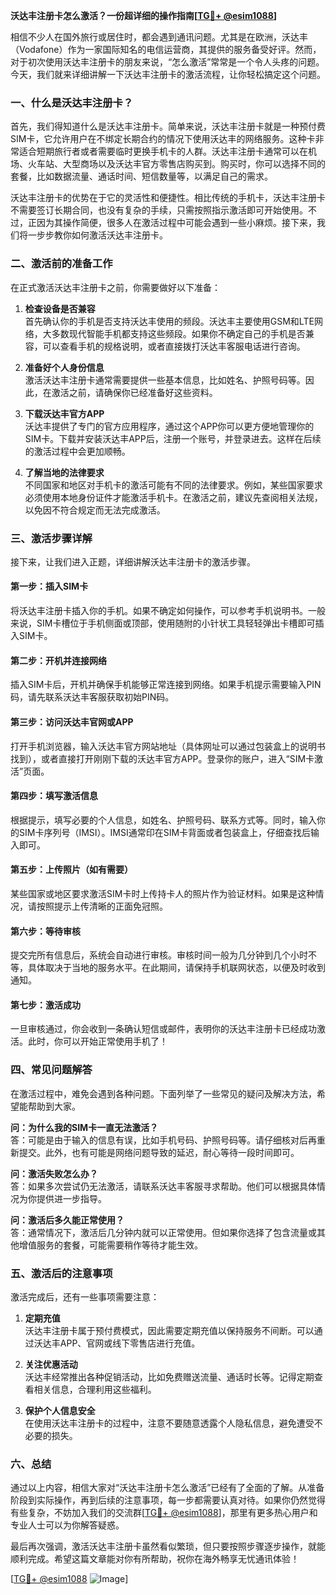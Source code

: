 **沃达丰注册卡怎么激活？一份超详细的操作指南[[TG💪+ @esim1088](https://t.me/s/esim1088)]**

相信不少人在国外旅行或居住时，都会遇到通讯问题。尤其是在欧洲，沃达丰（Vodafone）作为一家国际知名的电信运营商，其提供的服务备受好评。然而，对于初次使用沃达丰注册卡的朋友来说，“怎么激活”常常是一个令人头疼的问题。今天，我们就来详细讲解一下沃达丰注册卡的激活流程，让你轻松搞定这个问题。

### 一、什么是沃达丰注册卡？

首先，我们得知道什么是沃达丰注册卡。简单来说，沃达丰注册卡就是一种预付费SIM卡，它允许用户在不绑定长期合约的情况下使用沃达丰的网络服务。这种卡非常适合短期旅行者或者需要临时更换手机卡的人群。沃达丰注册卡通常可以在机场、火车站、大型商场以及沃达丰官方零售店购买到。购买时，你可以选择不同的套餐，比如数据流量、通话时间、短信数量等，以满足自己的需求。

沃达丰注册卡的优势在于它的灵活性和便捷性。相比传统的手机卡，沃达丰注册卡不需要签订长期合同，也没有复杂的手续，只需按照指示激活即可开始使用。不过，正因为其操作简便，很多人在激活过程中可能会遇到一些小麻烦。接下来，我们将一步步教你如何激活沃达丰注册卡。

### 二、激活前的准备工作

在正式激活沃达丰注册卡之前，你需要做好以下准备：

1. **检查设备是否兼容**  
   首先确认你的手机是否支持沃达丰使用的频段。沃达丰主要使用GSM和LTE网络，大多数现代智能手机都支持这些频段。如果你不确定自己的手机是否兼容，可以查看手机的规格说明，或者直接拨打沃达丰客服电话进行咨询。

2. **准备好个人身份信息**  
   激活沃达丰注册卡通常需要提供一些基本信息，比如姓名、护照号码等。因此，在激活之前，请确保你已经准备好这些资料。

3. **下载沃达丰官方APP**  
   沃达丰提供了专门的官方应用程序，通过这个APP你可以更方便地管理你的SIM卡。下载并安装沃达丰APP后，注册一个账号，并登录进去。这样在后续的激活过程中会更加顺畅。

4. **了解当地的法律要求**  
   不同国家和地区对手机卡的激活可能有不同的法律要求。例如，某些国家要求必须使用本地身份证件才能激活手机卡。在激活之前，建议先查阅相关法规，以免因不符合规定而无法完成激活。

### 三、激活步骤详解

接下来，让我们进入正题，详细讲解沃达丰注册卡的激活步骤。

#### 第一步：插入SIM卡

将沃达丰注册卡插入你的手机。如果不确定如何操作，可以参考手机说明书。一般来说，SIM卡槽位于手机侧面或顶部，使用随附的小针状工具轻轻弹出卡槽即可插入SIM卡。

#### 第二步：开机并连接网络

插入SIM卡后，开机并确保手机能够正常连接到网络。如果手机提示需要输入PIN码，请先联系沃达丰客服获取初始PIN码。

#### 第三步：访问沃达丰官网或APP

打开手机浏览器，输入沃达丰官方网站地址（具体网址可以通过包装盒上的说明书找到），或者直接打开刚刚下载的沃达丰官方APP。登录你的账户，进入“SIM卡激活”页面。

#### 第四步：填写激活信息

根据提示，填写必要的个人信息，如姓名、护照号码、联系方式等。同时，输入你的SIM卡序列号（IMSI）。IMSI通常印在SIM卡背面或者包装盒上，仔细查找后输入即可。

#### 第五步：上传照片（如有需要）

某些国家或地区要求激活SIM卡时上传持卡人的照片作为验证材料。如果是这种情况，请按照提示上传清晰的正面免冠照。

#### 第六步：等待审核

提交完所有信息后，系统会自动进行审核。审核时间一般为几分钟到几个小时不等，具体取决于当地的服务水平。在此期间，请保持手机联网状态，以便及时收到通知。

#### 第七步：激活成功

一旦审核通过，你会收到一条确认短信或邮件，表明你的沃达丰注册卡已经成功激活。此时，你可以开始正常使用手机了！

### 四、常见问题解答

在激活过程中，难免会遇到各种问题。下面列举了一些常见的疑问及解决方法，希望能帮助到大家。

**问：为什么我的SIM卡一直无法激活？**  
答：可能是由于输入的信息有误，比如手机号码、护照号码等。请仔细核对后再重新提交。此外，也有可能是网络问题导致的延迟，耐心等待一段时间即可。

**问：激活失败怎么办？**  
答：如果多次尝试仍无法激活，请联系沃达丰客服寻求帮助。他们可以根据具体情况为你提供进一步指导。

**问：激活后多久能正常使用？**  
答：通常情况下，激活后几分钟内就可以正常使用。但如果你选择了包含流量或其他增值服务的套餐，可能需要稍作等待才能生效。

### 五、激活后的注意事项

激活完成后，还有一些事项需要注意：

1. **定期充值**  
   沃达丰注册卡属于预付费模式，因此需要定期充值以保持服务不间断。可以通过沃达丰APP、官网或线下零售店进行充值。

2. **关注优惠活动**  
   沃达丰经常推出各种促销活动，比如免费赠送流量、通话时长等。记得定期查看相关信息，合理利用这些福利。

3. **保护个人信息安全**  
   在使用沃达丰注册卡的过程中，注意不要随意透露个人隐私信息，避免遭受不必要的损失。

### 六、总结

通过以上内容，相信大家对“沃达丰注册卡怎么激活”已经有了全面的了解。从准备阶段到实际操作，再到后续的注意事项，每一步都需要认真对待。如果你仍然觉得有些复杂，不妨加入我们的交流群[[TG💪+ @esim1088](https://t.me/s/esim1088)]，那里有更多热心用户和专业人士可以为你解答疑惑。

最后再次强调，激活沃达丰注册卡虽然看似繁琐，但只要按照步骤逐步操作，就能顺利完成。希望这篇文章能对你有所帮助，祝你在海外畅享无忧通讯体验！

[[TG💪+ @esim1088](https://t.me/s/esim1088) ![Image](https://i.postimg.cc/4NQfJmqS/Snipaste-2025-05-13-00-14-12.png)]